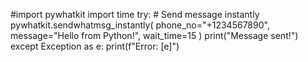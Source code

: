 #import pywhatkit
import time
try:
    # Send message instantly
    pywhatkit.sendwhatmsg_instantly(
        phone_no="+1234567890",  
        message="Hello from Python!",
        wait_time=15
    )
    print("Message sent!")
except Exception as e:
    print(f"Error: [e]")
